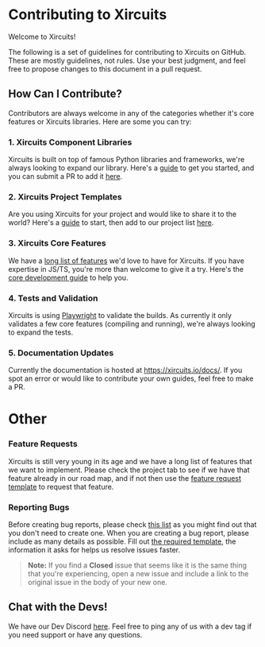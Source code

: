 # Contributing to Xircuits

Welcome to Xircuits!

The following is a set of guidelines for contributing to Xircuits on GitHub. These are mostly guidelines, not rules. Use your best judgment, and feel free to propose changes to this document in a pull request.

## How Can I Contribute?

Contributors are always welcome in any of the categories whether it's core features or Xircuits libraries. Here are some you can try:

### 1. Xircuits Component Libraries

Xircuits is built on top of famous Python libraries and frameworks, we're always looking to expand our library. Here's a [guide](https://xircuits.io/docs/developer-guide/creating-a-xircuits-component-library) to get you started, and you can submit a PR to add it [here](https://github.com/XpressAI/xircuits/tree/master/xai_components#xircuits-component-library-list).

### 2. Xircuits Project Templates

Are you using Xircuits for your project and would like to share it to the world? Here's a [guide](https://xircuits.io/docs/developer-guide/creating-a-xircuits-project-template) to start, then add to our project list [here](https://github.com/XpressAI/xircuits/tree/master/project-templates#list-of-open-source-project-templates).

### 3. Xircuits Core Features 

We have a [long list of features](https://github.com/XpressAI/xircuits/projects/1) we'd love to have for Xircuits. If you have expertise in JS/TS, you're more than welcome to give it a try. Here's the [core development guide](https://xircuits.io/docs/developer-guide/developing-xircuits-core-features
) to help you.

### 4. Tests and Validation
Xircuits is using [Playwright](https://playwright.dev/) to validate the builds. As currently it only validates a few core features (compiling and running), we're always looking to expand the tests. 

### 5. Documentation Updates
Currently the documentation is hosted at https://xircuits.io/docs/. If you spot an error or would like to contribute your own guides, feel free to make a PR.

# Other

### Feature Requests

Xircuits is still very young in its age and we have a long list of features that we want to implement. Please check the project tab to see if we have that feature already in our road map, and if not then use the [feature request template](https://github.com/XpressAI/xircuits/issues/new?assignees=&labels=&template=feature-request.md&title=) to request that feature. 

### Reporting Bugs

Before creating bug reports, please check [this list](https://github.com/XpressAI/xircuits/issues) as you might find out that you don't need to create one. When you are creating a bug report, please include as many details as possible. Fill out [the required template](https://github.com/XpressAI/xircuits/issues/new?assignees=&labels=&template=bug-report.md&title=), the information it asks for helps us resolve issues faster.

> **Note:** If you find a **Closed** issue that seems like it is the same thing that you're experiencing, open a new issue and include a link to the original issue in the body of your new one.

## Chat with the Devs!

We have our Dev Discord [here](https://discord.gg/vgEg2ZtxCw). Feel free to ping any of us with a dev tag if you need support or have any questions. 
